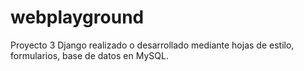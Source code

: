 # webplayground
Proyecto 3 Django realizado o desarrollado mediante hojas de estilo, formularios, base de datos en MySQL.
